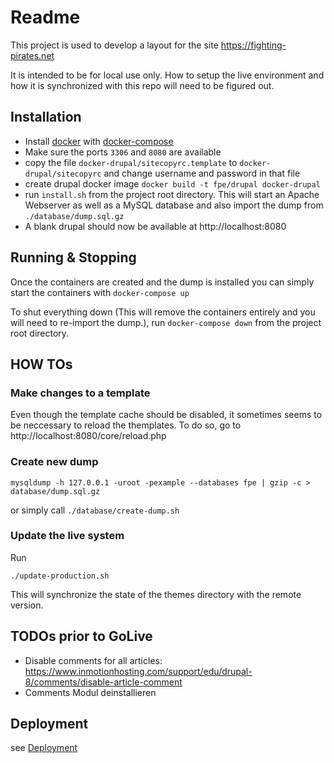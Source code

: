# Readme
This project is used to develop a layout for the site https://fighting-pirates.net 

It is intended to be for local use only. How to setup the live environment and how it is synchronized with this repo will need to be figured out. 

## Installation
  * Install [docker](https://www.docker.com) with [docker-compose](https://docs.docker.com/compose/)
  * Make sure the ports `3306` and `8080` are available
  * copy the file `docker-drupal/sitecopyrc.template` to `docker-drupal/sitecopyrc` and change username and password in that file
  * create drupal docker image ```docker build -t fpe/drupal docker-drupal``` 
  * run `install.sh` from the project root directory. This will start an Apache Webserver as well as a MySQL database and also import the dump from `./database/dump.sql.gz`
  * A blank drupal should now be available at http://localhost:8080

## Running & Stopping
Once the containers are created and the dump is installed you can simply start the containers with `docker-compose up`

To shut everything down (This will remove the containers entirely and you will need to re-import the dump.), run `docker-compose down` from the project root directory.

## HOW TOs

### Make changes to a template
Even though the template cache should be disabled, it sometimes seems to be neccessary to reload the themplates. To do so, go to http://localhost:8080/core/reload.php

### Create new dump
```
mysqldump -h 127.0.0.1 -uroot -pexample --databases fpe | gzip -c > database/dump.sql.gz 
```

or simply call ```./database/create-dump.sh```

### Update the live system
Run 
```
./update-production.sh
```
This will synchronize the state of the themes directory with the remote version.

## TODOs prior to GoLive

* Disable comments for all articles: https://www.inmotionhosting.com/support/edu/drupal-8/comments/disable-article-comment
* Comments Modul deinstallieren

## Deployment
see [Deployment](https://github.com/marschwar/fpe-homepage/blob/master/Deployment.md)